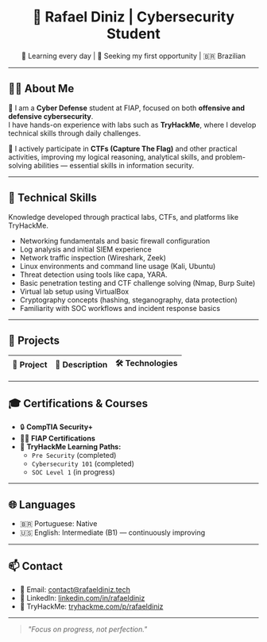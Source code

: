 <h1 align="center">🔐 Rafael Diniz | Cybersecurity Student</h1>

<p align="center">
  🧠 Learning every day | 🚀 Seeking my first opportunity | 🇧🇷 Brazilian
</p>

---

## 👨‍💻 About Me

📘 I am a **Cyber Defense** student at FIAP, focused on both **offensive and defensive cybersecurity**.  
I have hands-on experience with labs such as **TryHackMe**, where I develop technical skills through daily challenges.

🧠 I actively participate in **CTFs (Capture The Flag)** and other practical activities, improving my logical reasoning, analytical skills, and problem-solving abilities — essential skills in information security.

---

## 🧠 Technical Skills

Knowledge developed through practical labs, CTFs, and platforms like TryHackMe.

- Networking fundamentals and basic firewall configuration  
- Log analysis and initial SIEM experience  
- Network traffic inspection (Wireshark, Zeek)  
- Linux environments and command line usage (Kali, Ubuntu)  
- Threat detection using tools like capa, YARA.  
- Basic penetration testing and CTF challenge solving (Nmap, Burp Suite)  
- Virtual lab setup using VirtualBox  
- Cryptography concepts (hashing, steganography, data protection)  
- Familiarity with SOC workflows and incident response basics  
 

---

## 🚀 Projects

| 🔎 Project                     | 💬 Description                                              | 🛠️ Technologies                 |
|-------------------------------|-------------------------------------------------------------|-------------------------------|


---

## 🎓 Certifications & Courses

- 🔒 **CompTIA Security+**
- 👨‍💻 **FIAP Certifications**
- 🧠 **TryHackMe Learning Paths:**  
  - `Pre Security` (completed)  
  - `Cybersecurity 101` (completed)    
  - `SOC Level 1` (in progress)

---

## 🌐 Languages

- 🇧🇷 Portuguese: Native  
- 🇺🇸 English: Intermediate (B1) — continuously improving  

---

## 📫 Contact

- 📧 Email: [contact@rafaeldiniz.tech](mailto:contact@rafaeldiniz.tech)  
- 💼 LinkedIn: [linkedin.com/in/rafaeldiniz](https://linkedin.com/in/rafaeldiniz)  
- 🧠 TryHackMe: [tryhackme.com/p/rafaeldiniz](https://tryhackme.com/p/rafaeldiniz)

---

> _"Focus on progress, not perfection."_
